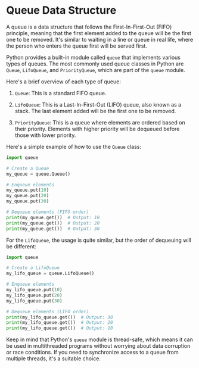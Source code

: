 # Queue Data Structure


A queue is a data structure that follows the First-In-First-Out (FIFO) principle, meaning that the first element added to the queue will be the first one to be removed. It's similar to waiting in a line or queue in real life, where the person who enters the queue first will be served first.

Python provides a built-in module called `queue` that implements various types of queues. The most commonly used queue classes in Python are `Queue`, `LifoQueue`, and `PriorityQueue`, which are part of the `queue` module.

Here's a brief overview of each type of queue:

1. `Queue`: This is a standard FIFO queue.

2. `LifoQueue`: This is a Last-In-First-Out (LIFO) queue, also known as a stack. The last element added will be the first one to be removed.

3. `PriorityQueue`: This is a queue where elements are ordered based on their priority. Elements with higher priority will be dequeued before those with lower priority.

Here's a simple example of how to use the `Queue` class:

```python
import queue

# Create a Queue
my_queue = queue.Queue()

# Enqueue elements
my_queue.put(10)
my_queue.put(20)
my_queue.put(30)

# Dequeue elements (FIFO order)
print(my_queue.get())  # Output: 10
print(my_queue.get())  # Output: 20
print(my_queue.get())  # Output: 30
```

For the `LifoQueue`, the usage is quite similar, but the order of dequeuing will be different:

```python
import queue

# Create a LifoQueue
my_lifo_queue = queue.LifoQueue()

# Enqueue elements
my_lifo_queue.put(10)
my_lifo_queue.put(20)
my_lifo_queue.put(30)

# Dequeue elements (LIFO order)
print(my_lifo_queue.get())  # Output: 30
print(my_lifo_queue.get())  # Output: 20
print(my_lifo_queue.get())  # Output: 10
```

Keep in mind that Python's `queue` module is thread-safe, which means it can be used in multithreaded programs without worrying about data corruption or race conditions. If you need to synchronize access to a queue from multiple threads, it's a suitable choice.